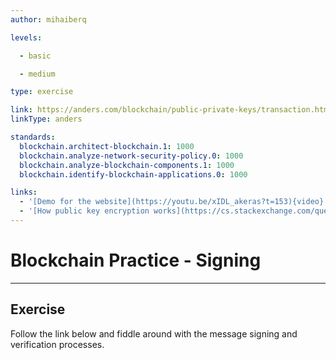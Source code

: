```yaml
---
author: mihaiberq

levels:

  - basic

  - medium

type: exercise

link: https://anders.com/blockchain/public-private-keys/transaction.html
linkType: anders

standards:
  blockchain.architect-blockchain.1: 1000
  blockchain.analyze-network-security-policy.0: 1000
  blockchain.analyze-blockchain-components.1: 1000
  blockchain.identify-blockchain-applications.0: 1000  

links:
  - '[Demo for the website](https://youtu.be/xIDL_akeras?t=153){video}'
  - '[How public key encryption works](https://cs.stackexchange.com/questions/59675/can-a-public-key-be-used-to-decrypt-a-message-encrypted-by-the-corresponding-pri){discussion}'
---
```


# Blockchain Practice - Signing

---
## Exercise

Follow the link below and fiddle around with the message signing and verification processes.